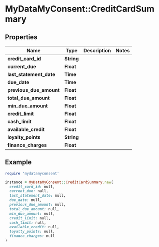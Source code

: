 # MyDataMyConsent::CreditCardSummary

## Properties

| Name | Type | Description | Notes |
| ---- | ---- | ----------- | ----- |
| **credit_card_id** | **String** |  |  |
| **current_due** | **Float** |  |  |
| **last_statement_date** | **Time** |  |  |
| **due_date** | **Time** |  |  |
| **previous_due_amount** | **Float** |  |  |
| **total_due_amount** | **Float** |  |  |
| **min_due_amount** | **Float** |  |  |
| **credit_limit** | **Float** |  |  |
| **cash_limit** | **Float** |  |  |
| **available_credit** | **Float** |  |  |
| **loyalty_points** | **String** |  |  |
| **finance_charges** | **Float** |  |  |

## Example

```ruby
require 'mydatamyconsent'

instance = MyDataMyConsent::CreditCardSummary.new(
  credit_card_id: null,
  current_due: null,
  last_statement_date: null,
  due_date: null,
  previous_due_amount: null,
  total_due_amount: null,
  min_due_amount: null,
  credit_limit: null,
  cash_limit: null,
  available_credit: null,
  loyalty_points: null,
  finance_charges: null
)
```


